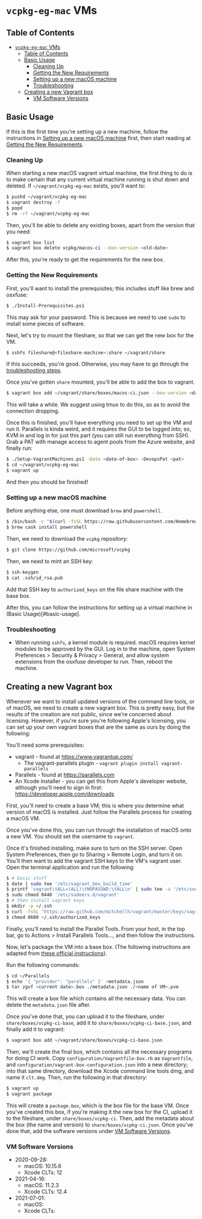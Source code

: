 # `vcpkg-eg-mac` VMs

## Table of Contents

- [`vcpkg-eg-mac` VMs](#vcpkg-eg-mac-vms)
  - [Table of Contents](#table-of-contents)
  - [Basic Usage](#basic-usage)
    - [Cleaning Up](#cleaning-up)
    - [Getting the New Requirements](#getting-the-new-requirements)
    - [Setting up a new macOS machine](#setting-up-a-new-macos-machine)
    - [Troubleshooting](#troubleshooting)
  - [Creating a new Vagrant box](#creating-a-new-vagrant-box)
    - [VM Software Versions](#vm-software-versions)

## Basic Usage

If this is the first time you're setting up a new machine,
follow the instructions in [Setting up a new macOS machine](#setting-up-a-new-macos-machine)
first, then start reading at [Getting the New Requirements](#getting-the-new-requirements).

### Cleaning Up

When starting a new macOS vagrant virtual machine, the first thing to do is to
make certain that any current virtual machine running is shut down and deleted.
If `~/vagrant/vcpkg-eg-mac` exists, you'll want to:

```sh
$ pushd ~/vagrant/vcpkg-eg-mac
$ vagrant destroy -f
$ popd
$ rm -rf ~/vagrant/vcpkg-eg-mac
```

Then, you'll be able to delete any existing boxes, apart from the version that
you need:

```sh
$ vagrant box list
$ vagrant box delete vcpkg/macos-ci --box-version <old-date>
```

After this, you're ready to get the requirements for the new box.

### Getting the New Requirements

First, you'll want to install the prerequisites;
this includes stuff like brew and osxfuse:

```sh
$ ./Install-Prerequisites.ps1
```

This may ask for your password.
This is because we need to use `sudo` to install some pieces of software.

Next, let's try to mount the fileshare,
so that we can get the new box for the VM.

```sh
$ sshfs fileshare@<fileshare-machine>:share ~/vagrant/share
```

If this succeeds, you're good.
Otherwise, you may have to go through the [troubleshooting steps](#troubleshooting:sshfs).

Once you've gotten `share` mounted, you'll be able to add the box to vagrant.

```sh
$ vagrant box add ~/vagrant/share/boxes/macos-ci.json --box-version <date-of-box>
```

This will take a while. We suggest using tmux to do this, so as to avoid the connection dropping.

Once this is finished, you'll have everything you need to set up the VM and run it.
Parallels is kinda weird, and it requires the GUI to be logged into;
so, KVM in and log in for just this part (you can still run everything from SSH).
Grab a PAT with manage access to agent pools from the Azure website,
and finally run:

```sh
$ ./Setup-VagrantMachines.ps1 -Date <date-of-box> -DevopsPat <pat>
$ cd ~/vagrant/vcpkg-eg-mac
$ vagrant up
```

And then you should be finished!

### Setting up a new macOS machine

Before anything else, one must download `brew` and `powershell`.

```sh
$ /bin/bash -c "$(curl -fsSL https://raw.githubusercontent.com/Homebrew/install/master/install.sh)"
$ brew cask install powershell
```

Then, we need to download the `vcpkg` repository:

```sh
$ git clone https://github.com/microsoft/vcpkg
```

Then, we need to mint an SSH key:

```sh
$ ssh-keygen
$ cat .ssh/id_rsa.pub
```

Add that SSH key to `authorized_keys` on the file share machine with the base box.

After this, you can follow the instructions for setting up a virtual machine in
(Basic Usage)[#basic-usage].

### Troubleshooting

- <a name="troubleshooting:sshfs" /> When running `sshfs`, a kernel module is required.
  macOS requires kernel modules to be approved by the GUI.
  Log in to the machine, open System Preferences > Security & Privacy > General,
  and allow system extensions from the osxfuse developer to run.
  Then, reboot the machine.

## Creating a new Vagrant box

Whenever we want to install updated versions of the command line tools,
or of macOS, we need to create a new vagrant box.
This is pretty easy, but the results of the creation are not public,
since we're concerned about licensing.
However, if you're sure you're following Apple's licensing,
you can set up your own vagrant boxes that are the same as ours by doing the following:

You'll need some prerequisites:

- vagrant - found at <https://www.vagrantup.com/>
  - The vagrant-parallels plugin - `vagrant plugin install vagrant-parallels`
- Parallels - found at <https://parallels.com>
- An Xcode installer - you can get this from Apple's developer website,
  although you'll need to sign in first: <https://developer.apple.com/downloads>

First, you'll need to create a base VM;
this is where you determine what version of macOS is installed.
Just follow the Parallels process for creating a macOS VM.

Once you've done this, you can run through the installation of macOS onto a new VM.
You should set the username to `vagrant`.

Once it's finished installing, make sure to turn on the SSH server.
Open System Preferences, then go to Sharing > Remote Login,
and turn it on.
You'll then want to add the vagrant SSH keys to the VM's vagrant user.
Open the terminal application and run the following:

```sh
$ # basic stuff
$ date | sudo tee '/etc/vagrant_box_build_time'
$ printf 'vagrant\tALL=(ALL)\tNOPASSWD:\tALL\n' | sudo tee -a '/etc/sudoers.d/vagrant'
$ sudo chmod 0440 '/etc/sudoers.d/vagrant'
$ # then install vagrant keys
$ mkdir -p ~/.ssh
$ curl -fsSL 'https://raw.github.com/mitchellh/vagrant/master/keys/vagrant.pub' >~/.ssh/authorized_keys
$ chmod 0600 ~/.ssh/authorized_keys
```

Finally, you'll need to install the Parallel Tools.
From your host, in the top bar,
go to Actions > Install Parallels Tools...,
and then follow the instructions.

Now, let's package the VM into a base box.
(The following instructions are adapted from
[these official instructions][base-box-instructions]).

Run the following commands:

```sh
$ cd ~/Parallels
$ echo '{ "provider": "parallels" }' >metadata.json
$ tar zgvf <current date>.box ./metadata.json ./<name of VM>.pvm
```

This will create a box file which contains all the necessary data.
You can delete the `metadata.json` file after.

Once you've done that, you can upload it to the fileshare,
under `share/boxes/vcpkg-ci-base`, add it to `share/boxes/vcpkg-ci-base.json`,
and finally add it to vagrant:

```sh
$ vagrant box add ~/vagrant/share/boxes/vcpkg-ci-base.json
```

Then, we'll create the final box,
which contains all the necessary programs for doing CI work.
Copy `configuration/Vagrantfile-box.rb` as `Vagrantfile`, and
`configuration/vagrant-box-configuration.json`
into a new directory; into that same directory,
download the Xcode command line tools dmg, and name it `clt.dmg`.
Then, run the following in that directory:

```sh
$ vagrant up
$ vagrant package
```

This will create a `package.box`, which is the box file for the base VM.
Once you've created this box, if you're making it the new box for the CI,
upload it to the fileshare, under `share/boxes/vcpkg-ci`.
Then, add the metadata about the box (the name and version) to
`share/boxes/vcpkg-ci.json`.
Once you've done that, add the software versions under [VM Software Versions](#vm-software-versions).

[base-box-instructions]: https://parallels.github.io/vagrant-parallels/docs/boxes/base.html

### VM Software Versions

* 2020-09-28:
  * macOS: 10.15.6
  * Xcode CLTs: 12
* 2021-04-16:
  * macOS: 11.2.3
  * Xcode CLTs: 12.4
* 2021-07-01:
  * macOS: 
  * Xcode CLTs:
